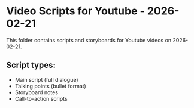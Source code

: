 # Video Scripts for Youtube - 2026-02-21

This folder contains scripts and storyboards for Youtube videos on 2026-02-21.

## Script types:
- Main script (full dialogue)
- Talking points (bullet format)
- Storyboard notes
- Call-to-action scripts
